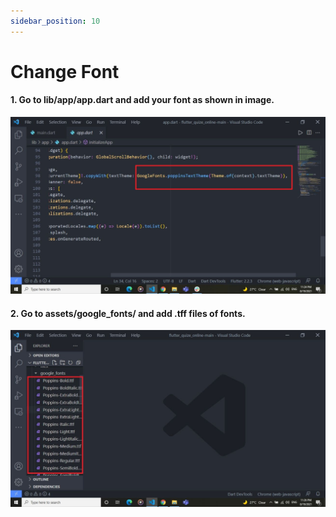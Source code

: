 ```yaml
---
sidebar_position: 10
---
```


# Change Font

#### 1. Go to lib/app/app.dart and add your font as shown in image.

   ![Change Font](../static/images/app/changeFont.jpg)

#### 2. Go to assets/google_fonts/ and add .tff files of fonts.

   ![Change Font 2](../static/images/app/changeFont2.jpg) 